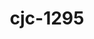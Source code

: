 ---
title: cjc-1295
popular_name: "CJC-1295"
developmental_codes: ["CJC-1295"]
street_names: ["CJC", "CJC-1295"]
product_names: ["CJC-1295 Peptide"]
description: CJC-1295 DAC, also known as DAC:GRF, is a synthetic analogue of growth hormone-releasing hormone (GHRH) and a growth hormone secretagogue (GHS) which was developed by ConjuChem Biotechnologies. It is a modified form of GHRH (1-29) with improved pharmacokinetics, especially in regard to half-life.
short_description: "Synthetic GHRH analogue with extended half-life for sustained growth hormone release, improved body composition, and enhanced recovery."
benefits: ["Sustained growth hormone release", "Improved body composition and muscle mass", "Enhanced fat burning and metabolism", "Better sleep quality and recovery", "Improved skin elasticity and hair growth", "Enhanced immune function", "Stimulates growth hormone release"]
dosage_levels: ["Beginner: 1-2mg daily (subcutaneous)", "Intermediate: 2-3mg daily (subcutaneous)", "Advanced: 3-5mg daily (subcutaneous)", "Stack with Ipamorelin for enhanced effects"]
research: ["wikipedia: https://en.wikipedia.org/wiki/cjc-1295", "pubmed: https://pubmed.ncbi.nlm.nih.gov/?term=cjc-1295", "clinical trials: https://clinicaltrials.gov/search?term=cjc-1295", "pubmed study: https://pubmed.ncbi.nlm.nih.gov/38197510/", "pubmed study: https://pubmed.ncbi.nlm.nih.gov/37806509/"]
tags: ["growth hormone", "muscle gain", "fat loss", "subcutaneous"]
affiliate_links: []
is_natty: false
created_at: 2025-10-17T08:25:41.104Z
last_updated_at: 2025-10-18T05:32:26.851Z
---